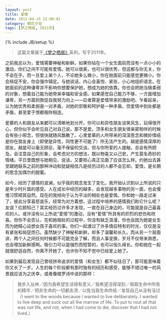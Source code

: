 ```yaml
---
layout: post
title: 爱情
date: 2011-04-15 12:00:01
category: 朝花夕拾
tags: [梦之栖居, 2011年]
---
```

{% include JB/setup %}

> 这篇文章属于[《梦之栖居》](/posts/where-the-dreams-reside/)系列，写于2011年。
	
<!--more-->

之前我总以为，爱情需要神秘和新鲜。如果你站在一个女生面前而没有一点小小的激动，你们之间不可能有爱情。她可以很美，也可以很优秀，但这都与你无关，你不会在乎。而一旦爱上某个人，不论她多么微小，你在她面前只能感觉更微小。你会局促不安，你会强作镇定。与她说话，内心会喜悦、紧张，小心地组织语言。在她面前的这种谦卑并不影响你想要保护她，想成为她的依靠。你也会把她当做柔弱的对象，想着自己能为她带来幸福和安全感。如果感觉自己能力不够，一方面增加谦卑，另一方面则敦促自我努力向上——后者算是爱情带来的激励吧。乍看起来，认为她优秀和柔弱是一对矛盾，对她的崇敬和呵护是一种矛盾，但爱情中到处都是矛盾，甚至爱于恨都相伴相连。

爱慕的人和朋友从来都可以清晰地划分开。你可以和异性朋友谈笑风生，玩得很开心，但你似乎会听见自己对自己说，那不是爱。顶多和女生朋友很亲密相伴的时候会有些小邪念，但很快就随风飘散了。心里爱慕的人所带来的深深思念和微妙情结是你在朋友身上（即使是异性，同性更不可能了）所无法产生的。越是感情深厚的朋友，越是可以毫无顾忌、毫不保留的交谈。但与你所爱的人接触，总会有所顾及。会注意自己的形象，会考虑对方的想法，既以物喜又以己悲，产生莫名奇妙的情绪。平日里既想与她相见、说话，又要担心真正见面了应该怎么样。约她出去甚至跟她联系之前的那种冲动和犹疑相信凡是经历过的人都不会忘却。爱情，是长期的思念加偶尔的甜蜜。

如今，经历了感情的波澜，似乎我的观念发生了变化。我开始认识到以上所说的只是年少时片面的感受。人在成长中经历的越多，会发现越多事物的另一面，也会慢慢习惯顺其自然。现在的我倾向于认为平淡的相处也是爱情。你和她一路走过来了，彼此分享喜怒哀乐，经常为对方着想，这过程中培养的感情我们称它什么呢？友谊？红颜知己？其实经历过许多才发现，一直在自己身边的，可能就是自己最喜欢的人。或许没有以上所说“爱情”的激动，没有“爱情”所具有的炽烈的悲伤和欣喜。但你不会否认，在和她相处的过程中，你没有缺乏浪漫，你也会因为她是女生而为她精心设想女孩子喜欢的事。你们一起渡过了许多情侣特有的时光，仅仅是没有紧张和局促而已。虽然缺少了神秘和新鲜，却多了温馨和长久。而从另一个层面讲，两个人之间任何时候都不可能完全了解，而且人事变换，岁月不仅带来熟悉，也会增加新鲜感啊。吸引力可以是强烈而短暂的，也可以恒久绵长。你和她在一起就很舒适自然，你离不开她了，也许你不知不觉中已经爱上她了。

如果到最后发现自己曾经拼命追求的爱情（和女生）都不似往日了，那可能意味着你又长了一岁。人生的每个阶段都有那时独有的经历和感受，能够不错过唯一的风景就应该为之庆幸，或者像梭罗诗中说的那样：

> 我步入丛林／因为我希望生活得有意义／我希望活得深刻／吸取生命中所有的精华／把非生命的一切都击溃／以免当我生命终结／发现自己从没有活过
（I went to the woods because I wanted to live deliberately. I wanted to live deep and suck out all the marrow of life. To put to rout all that was not life, and not, when I had come to die, discover that I had not lived.）